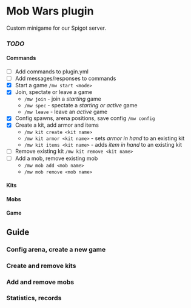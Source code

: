 # Mob Wars plugin
Custom minigame for our Spigot server.

### _TODO_

#### Commands
- [ ] Add commands to plugin.yml
- [ ] Add messages/responses to commands
- [x] Start a game `/mw start <mode>`
- [x] Join, spectate or leave a game 
  - `/mw join` - join a *starting* game
  - `/mw spec` - spectate a *starting or active* game
  - `/mw leave` - leave an *active* game
- [x] Config spawns, arena positions, save config `/mw config`
- [x] Create a kit, add armor and items
  - `/mw kit create <kit name>`
  - `/mw kit armor <kit name>` - sets *armor in hand* to an existing kit
  - `/mw kit items <kit name>` - adds *item in hand* to an existing kit
- [ ] Remove existing kit `/mw kit remove <kit name>`
- [ ] Add a mob, remove existing mob
  - `/mw mob add <mob name>`
  - `/mw mob remove <mob name>`

#### Kits

#### Mobs

#### Game

## Guide
### Config arena, create a new game
### Create and remove kits
### Add and remove mobs
### Statistics, records